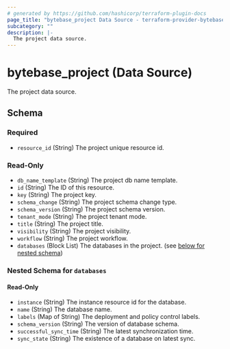 ```yaml
---
# generated by https://github.com/hashicorp/terraform-plugin-docs
page_title: "bytebase_project Data Source - terraform-provider-bytebase"
subcategory: ""
description: |-
  The project data source.
---
```


# bytebase_project (Data Source)

The project data source.



<!-- schema generated by tfplugindocs -->
## Schema

### Required

- `resource_id` (String) The project unique resource id.

### Read-Only

- `db_name_template` (String) The project db name template.
- `id` (String) The ID of this resource.
- `key` (String) The project key.
- `schema_change` (String) The project schema change type.
- `schema_version` (String) The project schema version.
- `tenant_mode` (String) The project tenant mode.
- `title` (String) The project title.
- `visibility` (String) The project visibility.
- `workflow` (String) The project workflow.
- `databases` (Block List) The databases in the project. (see [below for nested schema](#nestedblock--databases))

<a id="nestedblock--databases"></a>
### Nested Schema for `databases`

#### Read-Only

- `instance` (String) The instance resource id for the database.
- `name` (String) The database name.
- `labels` (Map of String) The  deployment and policy control labels.
- `schema_version` (String) The version of database schema.
- `successful_sync_time` (String) The latest synchronization time.
- `sync_state` (String) The existence of a database on latest sync.
